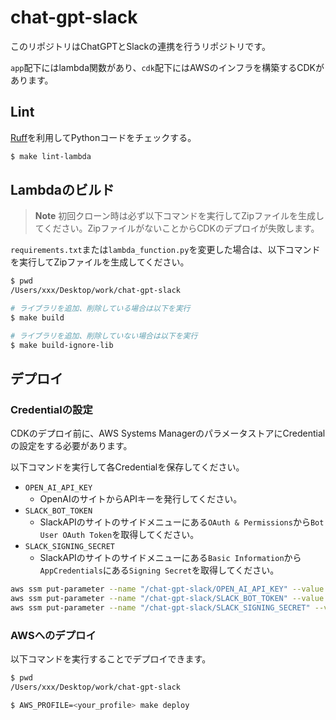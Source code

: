# chat-gpt-slack

このリポジトリはChatGPTとSlackの連携を行うリポジトリです。

`app`配下にはlambda関数があり、`cdk`配下にはAWSのインフラを構築するCDKがあります。

## Lint

[Ruff](https://github.com/charliermarsh/ruff)を利用してPythonコードをチェックする。

```sh
$ make lint-lambda
```

## Lambdaのビルド

> **Note**
> 初回クローン時は必ず以下コマンドを実行してZipファイルを生成してください。ZipファイルがないことからCDKのデプロイが失敗します。

`requirements.txt`または`lambda_function.py`を変更した場合は、以下コマンドを実行してZipファイルを生成してください。

```sh
$ pwd
/Users/xxx/Desktop/work/chat-gpt-slack

# ライブラリを追加、削除している場合は以下を実行
$ make build

# ライブラリを追加、削除していない場合は以下を実行
$ make build-ignore-lib
```

## デプロイ

### Credentialの設定

CDKのデプロイ前に、AWS Systems ManagerのパラメータストアにCredentialの設定をする必要があります。

以下コマンドを実行して各Credentialを保存してください。

- `OPEN_AI_API_KEY`
  - OpenAIのサイトからAPIキーを発行してください。
- `SLACK_BOT_TOKEN`
  - SlackAPIのサイトのサイドメニューにある`OAuth & Permissions`から`Bot User OAuth Token`を取得してください。
- `SLACK_SIGNING_SECRET`
  - SlackAPIのサイトのサイドメニューにある`Basic Information`から`AppCredentials`にある`Signing Secret`を取得してください。

```sh
aws ssm put-parameter --name "/chat-gpt-slack/OPEN_AI_API_KEY" --value <OPEN_AI_API_KEY> --type "String"
aws ssm put-parameter --name "/chat-gpt-slack/SLACK_BOT_TOKEN" --value <SLACK_BOT_TOKEN> --type "String"
aws ssm put-parameter --name "/chat-gpt-slack/SLACK_SIGNING_SECRET" --value <SLACK_SIGNING_SECRET> --type "String"
```

### AWSへのデプロイ

以下コマンドを実行することでデプロイできます。

```sh
$ pwd
/Users/xxx/Desktop/work/chat-gpt-slack

$ AWS_PROFILE=<your_profile> make deploy
```
